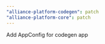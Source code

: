 ```yaml
---
"alliance-platform-codegen": patch
"alliance-platform-core": patch
---
```


Add AppConfig for codegen app

